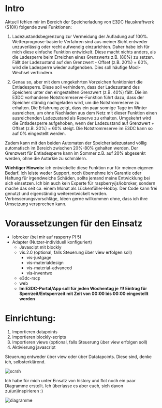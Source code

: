 # Intro
Aktuell fehlen mir im Bereich der Speicherladung von E3DC Hauskraftwerk (S10X) folgende zwei Funktionen:
1. Ladezustandsbegrenzung zur Vermeidung der Aufladung auf 100%. Wetterprognose-basierte Verfahren sind aus meiner Sicht entweder unzuverlässig oder recht aufwendig einzurichten. Daher habe ich für mich diese einfache Funktion entwickelt. Diese macht nichts anders, als die Ladesperre beim Erreichen eines Grenzwerts z.B. (80%) zu setzen. Fällt der Ladezustand auf den Grenzwert - Offset (z.B. 20%) = 60%, wird die Ladesperre wieder aufgehoben. Dies soll häufige Modi-Wechsel verhindern.

2. Genau so, aber mit dem umgekehrten Vorzeichen funktioniert die Entladesperre. Diese soll verhindern, dass der Ladezustand des Speichers unter den eingestellten Grenzwert (z.B. 40%) fällt. Die im E3DC vorhandene Notstromreserve-Funktion führt dazu, dass der Speicher ständig nachgeladen wird, um die Notstromreserve zu erhalten. Die Erfahrung zeigt, dass ein paar sonnige Tage im Winter ausreichen, um ohne Nachladen aus dem Netz mit dieser Funktion einen ausreichenden Ladezustand als Reserve zu erhalten. Umgekehrt wird die Entladesperre aufgehoben, wenn der Ladezustand auf Grenzwert + Offset (z.B. 20%) = 60% steigt. Die Notstromreserve im E3DC kann so auf 0% eingestellt werden. 

Zudem kann mit den beiden Automaten der Speicherladezustand völlig automatisch im Bereich zwischen 20%-80% gehalten werden. Der Grenzwert für Entladesperre kann im Sommer z.B. auf 20% abgesenkt werden, ohne die Autarkie zu schmälern.

**Wichtiger Hinweis:** ich entwickelte diese Funktion nur für meinen eigenen Bedarf. Ich leiste weder Support, noch übernehme ich Garantie oder Haftung für irgendwelche Schäden, sollte jemand meine Entwicklung bei sich einsetzen. Ich bin auch kein Experte für raspberry/js/iobroker, sondern mache das seit ca. einem Monat als Lückenfüller-Hobby.
Der Code kann frei genutzt und eigenständig weiterentwickelt werden. Verbesserungsvorschläge, Ideen gerne willkommen ohne, dass ich ihre Umsetzung versprechen kann.

# Voraussetzungen für den Einsatz
- Iobroker (bei mir auf rasperry PI 5)
- Adapter (Nutzer-individuell konfiguriert)
  - Javascipt mit blockly
  - vis.2.0 (optional, falls Steuerung über view erfolgen soll)
    - vis-justgage
    - vis-materialdesign
    - vis-material-advanced
    - vis-inventwo
  - e3dc-rscp
  - web
  - **Im E3DC-Portal/App soll für jeden Wochentag je !1! Eintrag für Sperrzeit/Entsperrzeit mit Zeit von 00:00 bis 00:00 eingestellt werden**


# Einrichtung:

1.	Importieren datapoints
2.	Importieren blockly-scripts
3.	Importieren views (optional, falls Steuerung über view erfolgen soll)
4.	Aktivierung javascript

Steuerung entweder über view oder über Datatapoints. Diese sind, denke ich, selbsterklärend.
   
![scrsh](https://github.com/somethingcreator/e3dc_chargelimitmanager/assets/160220332/1254350b-c2c5-4d4e-8a5d-5bb56f226602)

Ich habe für mich unter Einsatz von history und flot noch ein paar Diagramme erstellt. Ich überlasse es aber euch, sich davon zu(un)inspirieren :)

![diagramme](https://github.com/somethingcreator/e3dc_chargelimitmanager/assets/160220332/2b440320-9958-4195-8794-e392a10304f5)
